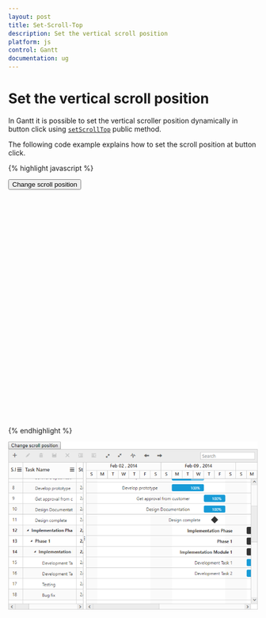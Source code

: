 ```yaml
---
layout: post
title: Set-Scroll-Top
description: Set the vertical scroll position
platform: js
control: Gantt
documentation: ug
---
```


# Set the vertical scroll position
In Gantt it is possible to set the vertical scroller position dynamically in button click using [`setScrollTop`](/api/js/ejgantt#methods:setscrolltop) public method.

The following code example explains how to set the scroll position at button click.

{% highlight javascript %}

<button onclick="setScrollTop()">Change scroll position</button>
<div id="gantt" style="height:450px;width:700px"></div>
<script type="text/javascript">
    $("#gantt").ejGantt({});

    function setScrollTop() {
        var ganttObj = $("#gantt").data("ejGantt");
        ganttObj.setScrollTop(50);
    }
</script>

{% endhighlight %}

![](/js/Gantt/How-to/Set-Scroll-Top_images/image-1.png)
